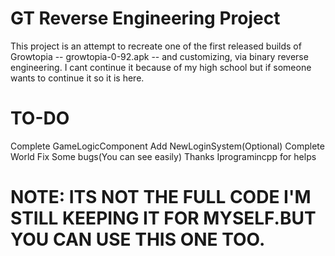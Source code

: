 # GT Reverse Engineering Project
This project is an attempt to recreate one of the first released builds of Growtopia -- growtopia-0-92.apk -- and customizing,
via binary reverse engineering.
I cant continue it because of my high school but if someone wants to continue it so it is here.
# TO-DO
Complete GameLogicComponent
Add NewLoginSystem(Optional)
Complete World
Fix Some bugs(You can see easily)
Thanks Iprogramincpp for helps
# NOTE: ITS NOT THE FULL CODE I'M STILL KEEPING IT FOR MYSELF.BUT YOU CAN USE THIS ONE TOO.
